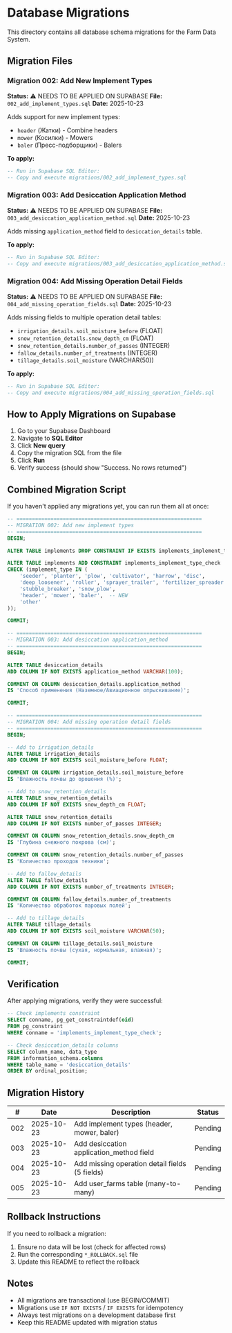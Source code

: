 # Database Migrations

This directory contains all database schema migrations for the Farm Data System.

## Migration Files

### Migration 002: Add New Implement Types
**Status:** ⚠️ NEEDS TO BE APPLIED ON SUPABASE
**File:** `002_add_implement_types.sql`
**Date:** 2025-10-23

Adds support for new implement types:
- `header` (Жатки) - Combine headers
- `mower` (Косилки) - Mowers
- `baler` (Пресс-подборщики) - Balers

**To apply:**
```sql
-- Run in Supabase SQL Editor:
-- Copy and execute migrations/002_add_implement_types.sql
```

### Migration 003: Add Desiccation Application Method
**Status:** ⚠️ NEEDS TO BE APPLIED ON SUPABASE
**File:** `003_add_desiccation_application_method.sql`
**Date:** 2025-10-23

Adds missing `application_method` field to `desiccation_details` table.

**To apply:**
```sql
-- Run in Supabase SQL Editor:
-- Copy and execute migrations/003_add_desiccation_application_method.sql
```

### Migration 004: Add Missing Operation Detail Fields
**Status:** ⚠️ NEEDS TO BE APPLIED ON SUPABASE
**File:** `004_add_missing_operation_fields.sql`
**Date:** 2025-10-23

Adds missing fields to multiple operation detail tables:
- `irrigation_details.soil_moisture_before` (FLOAT)
- `snow_retention_details.snow_depth_cm` (FLOAT)
- `snow_retention_details.number_of_passes` (INTEGER)
- `fallow_details.number_of_treatments` (INTEGER)
- `tillage_details.soil_moisture` (VARCHAR(50))

**To apply:**
```sql
-- Run in Supabase SQL Editor:
-- Copy and execute migrations/004_add_missing_operation_fields.sql
```

## How to Apply Migrations on Supabase

1. Go to your Supabase Dashboard
2. Navigate to **SQL Editor**
3. Click **New query**
4. Copy the migration SQL from the file
5. Click **Run**
6. Verify success (should show "Success. No rows returned")

## Combined Migration Script

If you haven't applied any migrations yet, you can run them all at once:

```sql
-- ============================================================
-- MIGRATION 002: Add new implement types
-- ============================================================
BEGIN;

ALTER TABLE implements DROP CONSTRAINT IF EXISTS implements_implement_type_check;

ALTER TABLE implements ADD CONSTRAINT implements_implement_type_check
CHECK (implement_type IN (
    'seeder', 'planter', 'plow', 'cultivator', 'harrow', 'disc',
    'deep_loosener', 'roller', 'sprayer_trailer', 'fertilizer_spreader',
    'stubble_breaker', 'snow_plow',
    'header', 'mower', 'baler',  -- NEW
    'other'
));

COMMIT;

-- ============================================================
-- MIGRATION 003: Add desiccation application_method
-- ============================================================
BEGIN;

ALTER TABLE desiccation_details
ADD COLUMN IF NOT EXISTS application_method VARCHAR(100);

COMMENT ON COLUMN desiccation_details.application_method
IS 'Способ применения (Наземное/Авиационное опрыскивание)';

COMMIT;

-- ============================================================
-- MIGRATION 004: Add missing operation detail fields
-- ============================================================
BEGIN;

-- Add to irrigation_details
ALTER TABLE irrigation_details
ADD COLUMN IF NOT EXISTS soil_moisture_before FLOAT;

COMMENT ON COLUMN irrigation_details.soil_moisture_before
IS 'Влажность почвы до орошения (%)';

-- Add to snow_retention_details
ALTER TABLE snow_retention_details
ADD COLUMN IF NOT EXISTS snow_depth_cm FLOAT;

ALTER TABLE snow_retention_details
ADD COLUMN IF NOT EXISTS number_of_passes INTEGER;

COMMENT ON COLUMN snow_retention_details.snow_depth_cm
IS 'Глубина снежного покрова (см)';

COMMENT ON COLUMN snow_retention_details.number_of_passes
IS 'Количество проходов техники';

-- Add to fallow_details
ALTER TABLE fallow_details
ADD COLUMN IF NOT EXISTS number_of_treatments INTEGER;

COMMENT ON COLUMN fallow_details.number_of_treatments
IS 'Количество обработок паровых полей';

-- Add to tillage_details
ALTER TABLE tillage_details
ADD COLUMN IF NOT EXISTS soil_moisture VARCHAR(50);

COMMENT ON COLUMN tillage_details.soil_moisture
IS 'Влажность почвы (сухая, нормальная, влажная)';

COMMIT;
```

## Verification

After applying migrations, verify they were successful:

```sql
-- Check implements constraint
SELECT conname, pg_get_constraintdef(oid)
FROM pg_constraint
WHERE conname = 'implements_implement_type_check';

-- Check desiccation_details columns
SELECT column_name, data_type
FROM information_schema.columns
WHERE table_name = 'desiccation_details'
ORDER BY ordinal_position;
```

## Migration History

| # | Date | Description | Status |
|---|------|-------------|--------|
| 002 | 2025-10-23 | Add implement types (header, mower, baler) | Pending |
| 003 | 2025-10-23 | Add desiccation application_method field | Pending |
| 004 | 2025-10-23 | Add missing operation detail fields (5 fields) | Pending |
| 005 | 2025-10-23 | Add user_farms table (many-to-many) | Pending |

## Rollback Instructions

If you need to rollback a migration:

1. Ensure no data will be lost (check for affected rows)
2. Run the corresponding `*_ROLLBACK.sql` file
3. Update this README to reflect the rollback

## Notes

- All migrations are transactional (use BEGIN/COMMIT)
- Migrations use `IF NOT EXISTS` / `IF EXISTS` for idempotency
- Always test migrations on a development database first
- Keep this README updated with migration status
